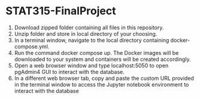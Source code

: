 # STAT315-FinalProject

1. Download zipped folder containing all files in this repository.
2. Unzip folder and store in local directory of your choosing.
3. In a terminal window, navigate to the local directory containing docker-compose.yml.
4. Run the command docker compose up. The Docker images will be downloaded to your system and containers will be created accordingly.
5. Open a web browser window and type localhost:5050 to open pgAdmin4 GUI to interact with the database.
6. In a different web browser tab, copy and paste the custom URL provided in the terminal window to access the Jupyter notebook environment to interact with the database
